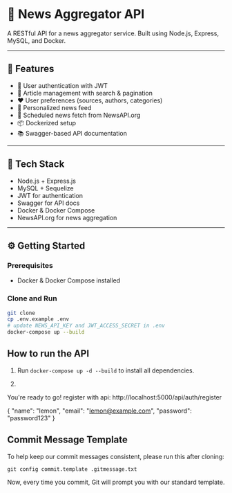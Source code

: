 # 📰 News Aggregator API

A RESTful API for a news aggregator service. Built using Node.js, Express, MySQL, and Docker.

---

## 🚀 Features

- 🔐 User authentication with JWT
- 📰 Article management with search & pagination
- ❤️ User preferences (sources, authors, categories)
- 🧠 Personalized news feed
- 🔁 Scheduled news fetch from NewsAPI.org
- 📦 Dockerized setup
- 📚 Swagger-based API documentation

---

## 📂 Tech Stack

- Node.js + Express.js
- MySQL + Sequelize
- JWT for authentication
- Swagger for API docs
- Docker & Docker Compose
- NewsAPI.org for news aggregation

---

## ⚙️ Getting Started

### Prerequisites

- Docker & Docker Compose installed

### Clone and Run

```bash
git clone
cp .env.example .env
# update NEWS_API_KEY and JWT_ACCESS_SECRET in .env
docker-compose up --build

```
## How to run the API
1. Run `docker-compose up -d --build` to install all dependencies.

2.
You're ready to go! register with api: http://localhost:5000/api/auth/register

{
  "name": "lemon",
  "email": "lemon@example.com",
  "password": "password123"
}

## Commit Message Template

To help keep our commit messages consistent, please run this after cloning:

    git config commit.template .gitmessage.txt

Now, every time you commit, Git will prompt you with our standard template.